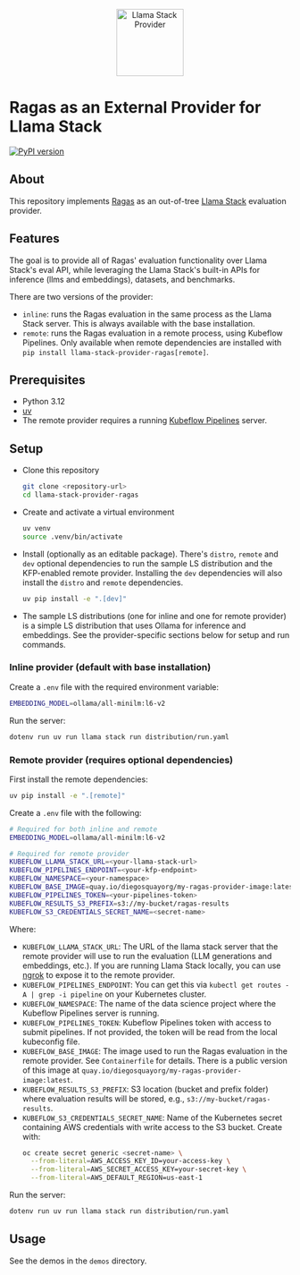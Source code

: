 <p align="center">
  <img src="https://raw.githubusercontent.com/trustyai-explainability/llama-stack-provider-ragas/main/docs/_static/provider-logo.png" alt="Llama Stack Provider" height="120">
</p>

# Ragas as an External Provider for Llama Stack

[![PyPI version](https://img.shields.io/pypi/v/llama_stack_provider_ragas.svg)](https://pypi.org/project/llama-stack-provider-ragas/)


## About
This repository implements [Ragas](https://github.com/explodinggradients/ragas) as an out-of-tree [Llama Stack](https://github.com/meta-llama/llama-stack) evaluation provider.

## Features
The goal is to provide all of Ragas' evaluation functionality over Llama Stack's eval API, while leveraging the Llama Stack's built-in APIs for inference (llms and embeddings), datasets, and benchmarks.

There are two versions of the provider:
- `inline`: runs the Ragas evaluation in the same process as the Llama Stack server. This is always available with the base installation.
- `remote`: runs the Ragas evaluation in a remote process, using Kubeflow Pipelines. Only available when remote dependencies are installed with `pip install llama-stack-provider-ragas[remote]`.

## Prerequisites
- Python 3.12
- [uv](https://docs.astral.sh/uv/)
- The remote provider requires a running [Kubeflow Pipelines](https://www.kubeflow.org/docs/components/pipelines) server.

## Setup
- Clone this repository
    ```bash
    git clone <repository-url>
    cd llama-stack-provider-ragas
    ```

- Create and activate a virtual environment
    ```bash
    uv venv
    source .venv/bin/activate
    ```

- Install (optionally as an editable package). There's `distro`, `remote` and `dev` optional dependencies to run the sample LS distribution and the KFP-enabled remote provider. Installing the `dev` dependencies will also install the `distro` and `remote` dependencies.
    ```bash
    uv pip install -e ".[dev]"
    ```
- The sample LS distributions (one for inline and one for remote provider) is a simple LS distribution that uses Ollama for inference and embeddings. See the provider-specific sections below for setup and run commands.

### Inline provider (default with base installation)

Create a `.env` file with the required environment variable:
```bash
EMBEDDING_MODEL=ollama/all-minilm:l6-v2
```

Run the server:
```bash
dotenv run uv run llama stack run distribution/run.yaml
```

### Remote provider (requires optional dependencies)

First install the remote dependencies:
```bash
uv pip install -e ".[remote]"
```

Create a `.env` file with the following:
```bash
# Required for both inline and remote
EMBEDDING_MODEL=ollama/all-minilm:l6-v2

# Required for remote provider
KUBEFLOW_LLAMA_STACK_URL=<your-llama-stack-url>
KUBEFLOW_PIPELINES_ENDPOINT=<your-kfp-endpoint>
KUBEFLOW_NAMESPACE=<your-namespace>
KUBEFLOW_BASE_IMAGE=quay.io/diegosquayorg/my-ragas-provider-image:latest
KUBEFLOW_PIPELINES_TOKEN=<your-pipelines-token>
KUBEFLOW_RESULTS_S3_PREFIX=s3://my-bucket/ragas-results
KUBEFLOW_S3_CREDENTIALS_SECRET_NAME=<secret-name>
```

Where:
- `KUBEFLOW_LLAMA_STACK_URL`: The URL of the llama stack server that the remote provider will use to run the evaluation (LLM generations and embeddings, etc.). If you are running Llama Stack locally, you can use [ngrok](https://ngrok.com/) to expose it to the remote provider.
- `KUBEFLOW_PIPELINES_ENDPOINT`: You can get this via `kubectl get routes -A | grep -i pipeline` on your Kubernetes cluster.
- `KUBEFLOW_NAMESPACE`: The name of the data science project where the Kubeflow Pipelines server is running.
- `KUBEFLOW_PIPELINES_TOKEN`: Kubeflow Pipelines token with access to submit pipelines. If not provided, the token will be read from the local kubeconfig file.
- `KUBEFLOW_BASE_IMAGE`: The image used to run the Ragas evaluation in the remote provider. See `Containerfile` for details. There is a public version of this image at `quay.io/diegosquayorg/my-ragas-provider-image:latest`.
- `KUBEFLOW_RESULTS_S3_PREFIX`: S3 location (bucket and prefix folder) where evaluation results will be stored, e.g., `s3://my-bucket/ragas-results`.
- `KUBEFLOW_S3_CREDENTIALS_SECRET_NAME`: Name of the Kubernetes secret containing AWS credentials with write access to the S3 bucket. Create with:
  ```bash
  oc create secret generic <secret-name> \
    --from-literal=AWS_ACCESS_KEY_ID=your-access-key \
    --from-literal=AWS_SECRET_ACCESS_KEY=your-secret-key \
    --from-literal=AWS_DEFAULT_REGION=us-east-1
  ```

Run the server:
```bash
dotenv run uv run llama stack run distribution/run.yaml
```


## Usage
See the demos in the `demos` directory.
